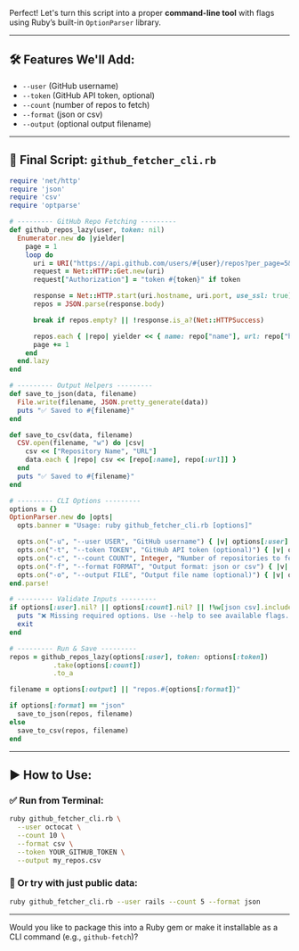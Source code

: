 Perfect! Let's turn this script into a proper **command-line tool** with flags using Ruby’s built-in `OptionParser` library.

---

## 🛠️ Features We'll Add:

* `--user` (GitHub username)
* `--token` (GitHub API token, optional)
* `--count` (number of repos to fetch)
* `--format` (json or csv)
* `--output` (optional output filename)

---

## 📄 Final Script: `github_fetcher_cli.rb`

```ruby
require 'net/http'
require 'json'
require 'csv'
require 'optparse'

# --------- GitHub Repo Fetching ---------
def github_repos_lazy(user, token: nil)
  Enumerator.new do |yielder|
    page = 1
    loop do
      uri = URI("https://api.github.com/users/#{user}/repos?per_page=5&page=#{page}")
      request = Net::HTTP::Get.new(uri)
      request["Authorization"] = "token #{token}" if token

      response = Net::HTTP.start(uri.hostname, uri.port, use_ssl: true) { |http| http.request(request) }
      repos = JSON.parse(response.body)

      break if repos.empty? || !response.is_a?(Net::HTTPSuccess)

      repos.each { |repo| yielder << { name: repo["name"], url: repo["html_url"] } }
      page += 1
    end
  end.lazy
end

# --------- Output Helpers ---------
def save_to_json(data, filename)
  File.write(filename, JSON.pretty_generate(data))
  puts "✅ Saved to #{filename}"
end

def save_to_csv(data, filename)
  CSV.open(filename, "w") do |csv|
    csv << ["Repository Name", "URL"]
    data.each { |repo| csv << [repo[:name], repo[:url]] }
  end
  puts "✅ Saved to #{filename}"
end

# --------- CLI Options ---------
options = {}
OptionParser.new do |opts|
  opts.banner = "Usage: ruby github_fetcher_cli.rb [options]"

  opts.on("-u", "--user USER", "GitHub username") { |v| options[:user] = v }
  opts.on("-t", "--token TOKEN", "GitHub API token (optional)") { |v| options[:token] = v }
  opts.on("-c", "--count COUNT", Integer, "Number of repositories to fetch") { |v| options[:count] = v }
  opts.on("-f", "--format FORMAT", "Output format: json or csv") { |v| options[:format] = v.downcase }
  opts.on("-o", "--output FILE", "Output file name (optional)") { |v| options[:output] = v }
end.parse!

# --------- Validate Inputs ---------
if options[:user].nil? || options[:count].nil? || !%w[json csv].include?(options[:format])
  puts "❌ Missing required options. Use --help to see available flags."
  exit
end

# --------- Run & Save ---------
repos = github_repos_lazy(options[:user], token: options[:token])
           .take(options[:count])
           .to_a

filename = options[:output] || "repos.#{options[:format]}"

if options[:format] == "json"
  save_to_json(repos, filename)
else
  save_to_csv(repos, filename)
end
```

---

## ▶️ How to Use:

### ✅ Run from Terminal:

```bash
ruby github_fetcher_cli.rb \
  --user octocat \
  --count 10 \
  --format csv \
  --token YOUR_GITHUB_TOKEN \
  --output my_repos.csv
```

### 🧪 Or try with just public data:

```bash
ruby github_fetcher_cli.rb --user rails --count 5 --format json
```

---

Would you like to package this into a Ruby gem or make it installable as a CLI command (e.g., `github-fetch`)?
